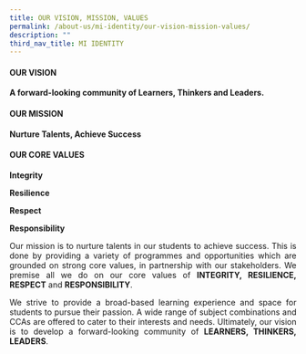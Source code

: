 ```yaml
---
title: OUR VISION, MISSION, VALUES
permalink: /about-us/mi-identity/our-vision-mission-values/
description: ""
third_nav_title: MI IDENTITY
---
```

<h4><strong>OUR VISION</strong></h4>
<p><strong>A forward-looking community of Learners, Thinkers and Leaders.</strong></p>
<h4><strong>OUR MISSION</strong></h4>
<p><strong>Nurture Talents, Achieve Success</strong></p>
<h4><strong>OUR CORE VALUES</strong></h4>
<p><strong>Integrity</strong></p>
<p><strong>Resilience</strong></p>
<p><strong>Respect</strong></p>
<p><strong>Responsibility</strong></p>
  

<p style="text-align:justify;">Our mission is to nurture talents in our students to achieve success. This is done by providing a variety of programmes and opportunities which are grounded on strong core values, in partnership with our stakeholders. We premise all we do on our core values of&nbsp;<strong>INTEGRITY, RESILIENCE, RESPECT</strong>&nbsp;and&nbsp;<strong>RESPONSIBILITY</strong>.</p>
  

<p style="text-align:justify;">We strive to provide a broad-based learning experience and space for students to pursue their passion. A wide range of subject combinations and CCAs are offered to cater to their interests and needs. Ultimately, our vision is to develop a forward-looking community of&nbsp;<strong>LEARNERS, THINKERS, LEADERS</strong>.</p>
